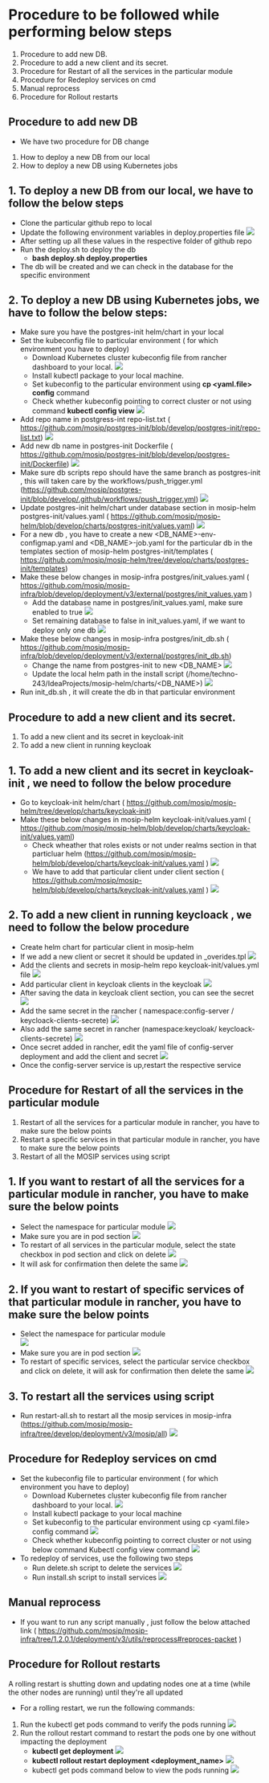 # Procedure to be followed while performing below steps

1. Procedure to add new DB.
2. Procedure to add a new client and its secret.
3. Procedure for Restart of all the services in the particular module
4. Procedure for Redeploy services on cmd
5. Manual reprocess
6. Procedure for Rollout restarts

## Procedure to add new DB

* We have two procedure for DB change
1. How to deploy a new DB from our local
2. How to deploy a new DB using Kubernetes jobs

## 1. To deploy a new DB from our local, we have to follow the below steps

* Clone the particular github repo to local
* Update the following environment variables in deploy.properties file
![](/home/techno-243/Pictures/img1.png)
* After setting up all these values in the respective folder of github repo
* Run the deploy.sh to deploy the db
   * **bash deploy.sh deploy.properties**
* The db will be created and we can check in the database for the specific environment

## 2. To deploy a new DB using Kubernetes jobs, we have to follow the below steps:

*  Make sure you have  the  postgres-init helm/chart in your local
* Set the kubeconfig file to particular environment ( for which environment you have to deploy)
   * Download Kubernetes cluster kubeconfig file from rancher dashboard to your local.
   ![](/home/techno-243/Pictures/img2.png)
   * Install kubectl package to your local machine.
   * Set  kubeconfig  to the particular environment using  **cp <yaml.file> config** command
   * Check whether kubeconfig pointing to correct cluster or not using command **kubectl config view**
   ![](/home/techno-243/Pictures/img3.png)
* Add repo name in postgress-int repo-list.txt ( https://github.com/mosip/postgres-init/blob/develop/postgres-init/repo-list.txt)
![](/home/techno-243/Pictures/img4.png)
* Add new db name in postgres-init Dockerfile ( https://github.com/mosip/postgres-init/blob/develop/postgres-init/Dockerfile)
![](/home/techno-243/Pictures/img5.png)
* Make sure db scripts repo should have the same branch as postgres-init , this will taken care by the workflows/push_trigger.yml (https://github.com/mosip/postgres-init/blob/develop/.github/workflows/push_trigger.yml)
![](/home/techno-243/Pictures/img6.png)
* Update postgres-init helm/chart under database section in mosip-helm postgres-init/values.yaml ( https://github.com/mosip/mosip-helm/blob/develop/charts/postgres-init/values.yaml)
![](/home/techno-243/Pictures/img7.png)
* For a new db , you have to create  a new <DB_NAME>-env-configmap.yaml and <DB_NAME>-job.yaml for the particular db in the templates section of mosip-helm postgres-init/templates ( https://github.com/mosip/mosip-helm/tree/develop/charts/postgres-init/templates)
*  Make these below changes in mosip-infra postgres/init_values.yaml ( https://github.com/mosip/mosip-infra/blob/develop/deployment/v3/external/postgres/init_values.yam )
    * Add the database name in postgres/init_values.yaml, make sure enabled to true
    ![](/home/techno-243/Pictures/img8.png)
    *  Set remaining database to false in init_values.yaml, if we want to deploy only one db
    ![](/home/techno-243/Pictures/img9.png)
* Make these below changes in mosip-infra postgres/init_db.sh ( https://github.com/mosip/mosip-infra/blob/develop/deployment/v3/external/postgres/init_db.sh)
   * Change the name from postgres-init to new <DB_NAME>
   ![](/home/techno-243/Pictures/img10.png)
   * Update the local helm path in the install script  (/home/techno-243/IdeaProjects/mosip-helm/charts/<DB_NAME>)
   ![](/home/techno-243/Pictures/img11.png)
* Run init_db.sh , it will create the db in that particular environment


## Procedure to add a new client and its secret.

1. To add a new client and its secret in keycloak-init 
2. To add a new client in running keycloak 

## 1. To add a new client and its secret in keycloak-init , we need to follow the below procedure

* Go to keycloak-init helm/chart ( https://github.com/mosip/mosip-helm/tree/develop/charts/keycloak-init)
* Make these below changes in mosip-helm keycloak-init/values.yaml  ( https://github.com/mosip/mosip-helm/blob/develop/charts/keycloak-init/values.yaml)
   * Check wheather that roles exists or not under realms section in that particluar helm (https://github.com/mosip/mosip-helm/blob/develop/charts/keycloak-init/values.yaml )
   ![](/home/techno-243/Pictures/img12.png)
   * We have to add that particular client  under client section ( https://github.com/mosip/mosip-helm/blob/develop/charts/keycloak-init/values.yaml )
   ![](/home/techno-243/Pictures/img13.png)

## 2. To add a new client in running keycloack , we need to follow the below procedure

* Create helm chart for particular client in mosip-helm
* If we add a new client or secret it should be updated in _overides.tpl
![](/home/techno-243/Pictures/img14.png)
* Add the clients and secrets  in mosip-helm repo keycloak-init/values.yml file
![](/home/techno-243/Pictures/img15.png)
* Add particular client in keycloak clients in the keycloak
![](/home/techno-243/Pictures/img16.png)
* After saving the data in keycloak client section, you can see the secret
![](/home/techno-243/Pictures/img17.png)
* Add the same secret in the rancher ( namespace:config-server / keycloack-clients-secrete)
![](/home/techno-243/Pictures/img18.png)
* Also add the same secret in rancher (namespace:keycloak/ keycloack-clients-secrete)
![](/home/techno-243/Pictures/img19.png)
* Once secret added in rancher, edit the yaml file of config-server deployment and add the client and secret
![](/home/techno-243/Pictures/img20.png)
* Once the config-server service is up,restart the respective service


## Procedure for Restart of all the services in the particular module

1. Restart of all the services for a particular module in rancher, you have to make sure the below points
2. Restart a specific services in that particular module in rancher, you have to make sure the below points
3. Restart of all the  MOSIP services using script

## 1. If you want to restart of all the services for a particular module in rancher, you have to make sure the below points

* Select the namespace for particular module
![](/home/techno-243/Pictures/img21.png)
* Make sure you are in pod section 
![](/home/techno-243/Pictures/img22.png)
* To restart of all services in the particular module, select the state checkbox  in pod section and click on delete 
![](/home/techno-243/Pictures/img23.png)
* It will ask for confirmation then delete the same
![](/home/techno-243/Pictures/img24.png)

## 2. If you want to restart of specific services of that particular module in rancher, you have to make sure the below points

* Select the namespace for particular module   
![](/home/techno-243/Pictures/img21.png)
* Make sure you are in pod section 
![](/home/techno-243/Pictures/img22.png)
* To restart of specific services, select the particular service checkbox and click on delete, it will ask for confirmation then delete the same
![](/home/techno-243/Pictures/img25.png)

## 3. To restart all the services using script

* Run restart-all.sh to restart all the mosip services  in mosip-infra (https://github.com/mosip/mosip-infra/tree/develop/deployment/v3/mosip/all)
![](/home/techno-243/Pictures/img26.png)

##  Procedure for Redeploy services on cmd

* Set the kubeconfig file to particular environment ( for which environment you have to deploy)
   * Download Kubernetes cluster kubeconfig file from rancher dashboard to your local.
   ![](/home/techno-243/Pictures/img27.png)
   * Install kubectl package to your local machine
   * Set kubeconfig to the particular environment using cp <yaml.file> config command
   ![](/home/techno-243/Pictures/img28.png)
   * Check whether kubeconfig pointing to correct cluster or not using below command Kubectl config view  command
   ![](/home/techno-243/Pictures/img29.png)
* To redeploy of services, use the following two steps
   * Run delete.sh script to delete the services
   ![](/home/techno-243/Pictures/img30.png)
   * Run install.sh script to install services
   ![](/home/techno-243/Pictures/img31.png)

## Manual reprocess

* If you want to run any script manually , just follow the below attached link
  ( https://github.com/mosip/mosip-infra/tree/1.2.0.1/deployment/v3/utils/reprocess#reproces-packet )


## Procedure for Rollout restarts

A rolling restart is shutting down and updating nodes one at a time (while the other nodes are running) until they're all updated

* For a rolling restart, we run the following commands:

1. Run the kubectl get pods command to verify the pods running
![](/home/techno-243/Pictures/img32.png)
2. Run the rollout restart command  to restart the pods one by one without impacting the deployment 
    * **kubectl get deployment**
    ![](/home/techno-243/Pictures/img33.png)
    * **kubectl rollout restart deployment <deployment_name>** 
    ![](/home/techno-243/Pictures/img34.png)
    * kubectl get pods command below to view the pods running 
    ![](/home/techno-243/Pictures/img35.png)



















